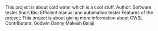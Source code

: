 This project is about cold water which is a cool stuff.
Author: Software tester
Short Bio; Efficient manual and automation tester
Features of the project: This project is about giving more information about CWSL
Contributers: Godwin Danny Makesh Balaji
